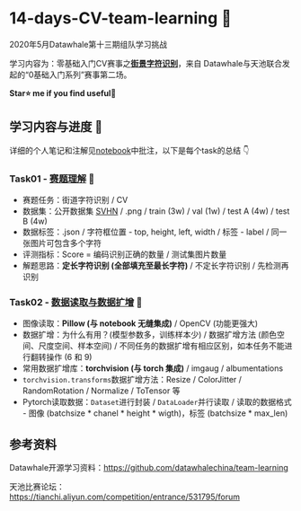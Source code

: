 # 14-days-CV-team-learning 🎨

2020年5月Datawhale第十三期组队学习挑战    

学习内容为：零基础入门CV赛事之[**街景字符识别**](https://tianchi.aliyun.com/competition/entrance/531795/introduction)，来自 Datawhale与天池联合发起的“0基础入门系列”赛事第二场。   

**Star⭐ me if you find useful🤣**

## 学习内容与进度 📙

详细的个人笔记和注解见[notebook](/nbs/)中批注，以下是每个task的总结 👇

### Task01 - [赛题理解](/nbs/Task01-赛题理解.ipynb) 🎈

- 赛题任务：街道字符识别 / CV
- 数据集：公开数据集 [SVHN](http://ufldl.stanford.edu/housenumbers/) / .png / train (3w) / val (1w) / test A (4w) / test B (4w)
- 数据标签：.json / 字符框位置 - top, height, left, width / 标签 - label / 同一张图片可包含多个字符
- 评测指标：Score = 编码识别正确的数量 / 测试集图片数量
- 解题思路：**定长字符识别 (全部填充至最长字符)** / 不定长字符识别 / 先检测再识别

### Task02 - [数据读取与数据扩增](/nbs/Task02-数据读取与数据扩增.ipynb) 🎈

- 图像读取：**Pillow (与 notebook 无缝集成)** / OpenCV (功能更强大)
- 数据扩增：为什么有用？(模型参数多，训练样本少) / 数据扩增方法 (颜色空间、尺度空间、样本空间) / 不同任务的数据扩增有相应区别，如本任务不能进行翻转操作 (6 和 9)
- 常用数据扩增库：**torchvision (与 torch 集成)** / imgaug / albumentations
- `torchvision.transforms`数据扩增方法：Resize / ColorJitter / RandomRotation / Normalize / ToTensor 等
- Pytorch读取数据：`Dataset`进行封装 / `DataLoader`并行读取 / 读取的数据格式 - 图像 (batchsize * chanel * height * wigth)，标签 (batchsize * max_len)

## 参考资料

Datawhale开源学习资料：https://github.com/datawhalechina/team-learning 

天池比赛论坛：https://tianchi.aliyun.com/competition/entrance/531795/forum


